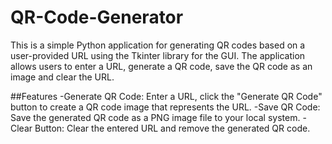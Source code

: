 # QR-Code-Generator

This is a simple Python application for generating QR codes based on a user-provided URL using the Tkinter library for the GUI. The application allows users to enter a URL, generate a QR code, save the QR code as an image and clear the URL.

##Features
-Generate QR Code: Enter a URL, click the "Generate QR Code" button to create a QR code image that represents the URL.
-Save QR Code: Save the generated QR code as a PNG image file to your local system.
-Clear Button: Clear the entered URL and remove the generated QR code.
